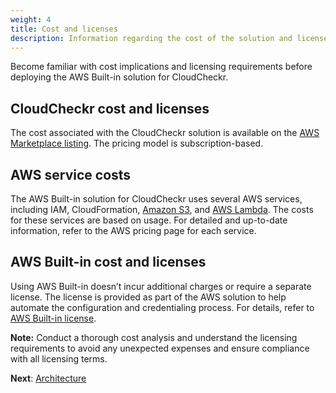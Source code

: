 ```yaml
---
weight: 4
title: Cost and licenses
description: Information regarding the cost of the solution and licenses required.
---
```


Become familiar with cost implications and licensing requirements before deploying the AWS Built-in solution for CloudCheckr.

## CloudCheckr cost and licenses

The cost associated with the CloudCheckr solution is available on the [AWS Marketplace listing](https://aws.amazon.com/marketplace/pp/prodview-s3pimhbls2qpm?ref_=awsmp_pp_cldchkr&trk=awsmp_pp_cldchkr). The pricing model is subscription-based.

## AWS service costs

The AWS Built-in solution for CloudCheckr uses several AWS services, including IAM, CloudFormation, [Amazon S3](https://aws.amazon.com/s3/pricing/), and [AWS Lambda](https://aws.amazon.com/lambda/pricing/). The costs for these services are based on usage. For detailed and up-to-date information, refer to the AWS pricing page for each service.

## AWS Built-in cost and licenses

Using AWS Built-in doesn’t incur additional charges or require a separate license. The license is provided as part of the AWS solution to help automate the configuration and credentialing process. For details, refer to [AWS Built-in license](https://github.com/aws-ia/cfn-abi-spotbynetapp-cloudcheckr/blob/main/LICENSE).

**Note:** Conduct a thorough cost analysis and understand the licensing requirements to avoid any unexpected expenses and ensure compliance with all licensing terms.

**Next**: [Architecture](/architecture/index.html)
